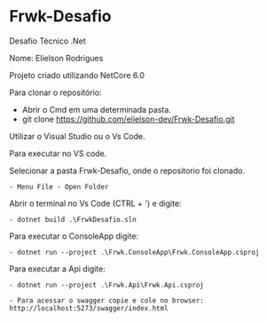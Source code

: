 # Frwk-Desafio
Desafio Técnico .Net

Nome: Elielson Rodrigues


Projeto criado utilizando NetCore 6.0

Para clonar o repositório:
 - Abrir o Cmd em uma determinada pasta.
 - git clone https://github.com/elielson-dev/Frwk-Desafio.git
 
Utilizar o Visual Studio ou o Vs Code.

Para executar no VS code.

Selecionar a pasta Frwk-Desafio, onde o repositorio foi clonado.

	- Menu File - Open Folder

Abrir o terminal no Vs Code (CTRL + ') e digite:

	- dotnet build .\FrwkDesafio.sln
	
Para executar o ConsoleApp digite:

	- dotnet run --project .\Frwk.ConsoleApp\Frwk.ConsoleApp.csproj
	
	
Para executar a Api digite:	

	- dotnet run --project .\Frwk.Api\Frwk.Api.csproj
	
	- Para acessar o swagger copie e cole no browser: http://localhost:5273/swagger/index.html
	
